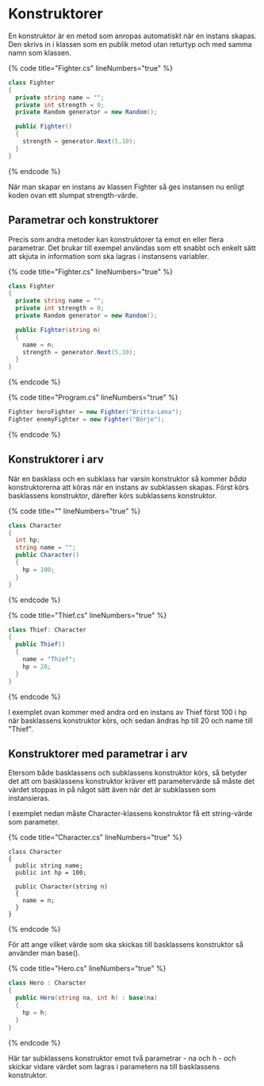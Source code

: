 # Konstruktorer

En konstruktor är en metod som anropas automatiskt när en instans skapas. Den skrivs in i klassen som en publik metod utan returtyp och med samma namn som klassen.

{% code title="Fighter.cs" lineNumbers="true" %}
```csharp
class Fighter
{
  private string name = "";
  private int strength = 0;
  private Random generator = new Random();

  public Fighter()
  {
    strength = generator.Next(5,10);
  }
}
```
{% endcode %}

När man skapar en instans av klassen Fighter så ges instansen nu enligt koden ovan ett slumpat strength-värde.

## Parametrar och konstruktorer

Precis som andra metoder kan konstruktorer ta emot en eller flera parametrar. Det brukar till exempel användas som ett snabbt och enkelt sätt att skjuta in information som ska lagras i instansens variabler.

{% code title="Fighter.cs" lineNumbers="true" %}
```csharp
class Fighter
{
  private string name = "";
  private int strength = 0;
  private Random generator = new Random();

  public Fighter(string n)
  {
    name = n;
    strength = generator.Next(5,10);
  }
}
```
{% endcode %}

{% code title="Program.cs" lineNumbers="true" %}
```csharp
Fighter heroFighter = new Fighter("Britta-Lena");
Fighter enemyFighter = new Fighter("Börje");
```
{% endcode %}

## Konstruktorer i arv

När en basklass och en subklass har varsin konstruktor så kommer _båda_ konstruktorerna att köras när en instans av subklassen skapas. Först körs basklassens konstruktor, därefter körs subklassens konstruktor.

{% code title="" lineNumbers="true" %}
```csharp
class Character
{
  int hp;
  string name = "";
  public Character()
  {
    hp = 100;
  }
}
```
{% endcode %}

{% code title="Thief.cs" lineNumbers="true" %}
```csharp
class Thief: Character
{
  public Thief()
  {
    name = "Thief";
    hp = 20;
  }
}
```
{% endcode %}

I exemplet ovan kommer med andra ord en instans av Thief först 100 i hp när basklassens konstruktor körs, och sedan ändras hp till 20 och name till "Thief".

## Konstruktorer med parametrar i arv

Etersom både basklassens och subklassens konstruktor körs, så betyder det att om basklassens konstruktor kräver ett parametervärde så måste det värdet stoppas in på något sätt även när det är subklassen som instansieras.

I exemplet nedan måste Character-klassens konstruktor få ett string-värde som parameter.

{% code title="Character.cs" lineNumbers="true" %}
```
class Character
{
  public string name;
  public int hp = 100;

  public Character(string n)
  {
    name = n;
  }
}
```
{% endcode %}

För att ange vilket värde som ska skickas till basklassens konstruktor så använder man base().

{% code title="Hero.cs" lineNumbers="true" %}
```csharp
class Hero : Character
{
  public Hero(string na, int h) : base(na)
  {
    hp = h;
  }
}
```
{% endcode %}

Här tar subklassens konstruktor emot två parametrar - na och h - och skickar vidare värdet som lagras i parametern na till basklassens konstruktor.
